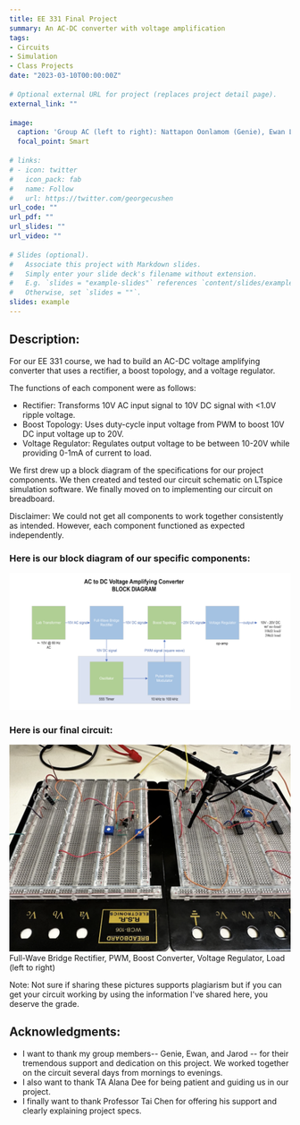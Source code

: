 ```yaml
---
title: EE 331 Final Project
summary: An AC-DC converter with voltage amplification
tags:
- Circuits
- Simulation
- Class Projects
date: "2023-03-10T00:00:00Z"

# Optional external URL for project (replaces project detail page).
external_link: ""

image:
  caption: 'Group AC (left to right): Nattapon Oonlamom (Genie), Ewan Lister, Jarod Marshel, and Aditya Krishna'
  focal_point: Smart

# links:
# - icon: twitter
#   icon_pack: fab
#   name: Follow
#   url: https://twitter.com/georgecushen
url_code: ""
url_pdf: ""
url_slides: ""
url_video: ""

# Slides (optional).
#   Associate this project with Markdown slides.
#   Simply enter your slide deck's filename without extension.
#   E.g. `slides = "example-slides"` references `content/slides/example-slides.md`.
#   Otherwise, set `slides = ""`.
slides: example
---
```


## Description:

For our EE 331 course, we had to build an AC-DC voltage amplifying converter that uses a rectifier, a boost topology, and a voltage regulator.

The functions of each component were as follows:
- Rectifier: Transforms 10V AC input signal to 10V DC signal with <1.0V ripple voltage.
- Boost Topology: Uses duty-cycle input voltage from PWM to boost 10V DC input voltage up to 20V.
- Voltage Regulator: Regulates output voltage to be between 10-20V while providing 0-1mA of current to load.

We first drew up a block diagram of the specifications for our project components. We then created and tested our circuit schematic on LTspice simulation software. We finally moved on to implementing our circuit on breadboard.

Disclaimer: We could not get all components to work together consistently as intended. However, each component functioned as expected independently.

### Here is our block diagram of our specific components:

![block diagram](./block_diagram.png)

### Here is our final circuit:

![circuit](./circuit.png)
Full-Wave Bridge Rectifier, PWM, Boost Converter, Voltage Regulator, Load (left to right)

Note: Not sure if sharing these pictures supports plagiarism but if you can get your circuit working by using the information I've shared here, you deserve the grade.

## Acknowledgments:
- I want to thank my group members-- Genie, Ewan, and Jarod -- for their tremendous support and dedication on this project. We worked together on the circuit several days from mornings to evenings.
- I also want to thank TA Alana Dee for being patient and guiding us in our project.
- I finally want to thank Professor Tai Chen for offering his support and clearly explaining project specs.